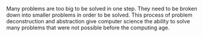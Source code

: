 



Many problems are too big to be solved in one step.  They need to be broken down into smaller problems in order to be solved.  This process of problem deconstruction and abstraction give computer science the ability to solve many problems that were not possible before the computing age. 
